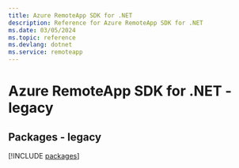 ```yaml
---
title: Azure RemoteApp SDK for .NET
description: Reference for Azure RemoteApp SDK for .NET
ms.date: 03/05/2024
ms.topic: reference
ms.devlang: dotnet
ms.service: remoteapp
---
```

# Azure RemoteApp SDK for .NET - legacy
## Packages - legacy
[!INCLUDE [packages](remoteapp-index.md)]